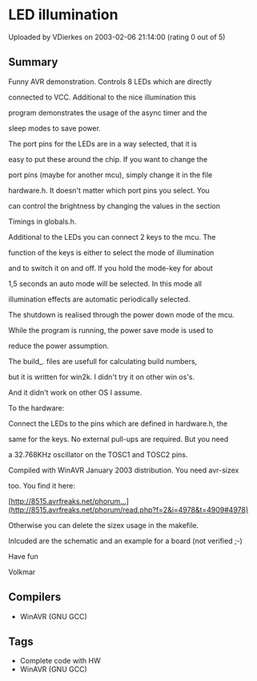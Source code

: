 # LED illumination

Uploaded by VDierkes on 2003-02-06 21:14:00 (rating 0 out of 5)

## Summary

Funny AVR demonstration. Controls 8 LEDs which are directly  

connected to VCC. Additional to the nice illumination this  

program demonstrates the usage of the async timer and the  

sleep modes to save power.


The port pins for the LEDs are in a way selected, that it is  

easy to put these around the chip. If you want to change the  

port pins (maybe for another mcu), simply change it in the file  

hardware.h. It doesn't matter which port pins you select. You  

can control the brightness by changing the values in the section  

Timings in globals.h.  

Additional to the LEDs you can connect 2 keys to the mcu. The  

function of the keys is either to select the mode of illumination  

and to switch it on and off. If you hold the mode-key for about  

1,5 seconds an auto mode will be selected. In this mode all  

illumination effects are automatic periodically selected.  

The shutdown is realised through the power down mode of the mcu.  

While the program is running, the power save mode is used to  

reduce the power assumption.


The build\_*.* files are usefull for calculating build numbers,  

but it is written for win2k. I didn't try it on other win os's.  

And it didn't work on other OS I assume.


To the hardware:  

Connect the LEDs to the pins which are defined in hardware.h, the  

same for the keys. No external pull-ups are required. But you need  

a 32.768KHz oscillator on the TOSC1 and TOSC2 pins.


Compiled with WinAVR January 2003 distribution. You need avr-sizex  

 too. You find it here:  

[http://8515.avrfreaks.net/phorum...](http://8515.avrfreaks.net/phorum/read.php?f=2&i=4978&t=4909#4978)  

 Otherwise you can delete the sizex usage in the makefile.


Inlcuded are the schematic and an example for a board (not verified ;-)


Have fun  

Volkmar

## Compilers

- WinAVR (GNU GCC)

## Tags

- Complete code with HW
- WinAVR (GNU GCC)
